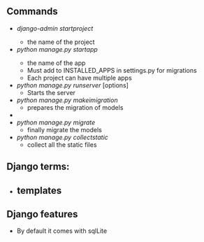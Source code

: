 ## Commands
- _django-admin startproject_ <name>
  - <name> the name of the project
- _python manage.py startapp_ <name>
  - <name> the name of the app
  - Must add to INSTALLED_APPS in settings.py for     migrations
  - Each project can have multiple apps
- _python manage.py runserver_ [options]
  - Starts the server
- _python manage.py makeimigration_
  - prepares the migration of models
- 
- _python manage.py migrate_
  - finally migrate the models
- _python manage.py collectstatic_
  - collect all the static files 

## Django terms:
- templates
  - 

## Django features
- By default it comes with sqlLite
